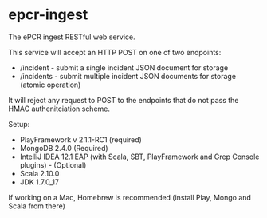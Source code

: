epcr-ingest
===========

The ePCR ingest RESTful web service.

This service will accept an HTTP POST on one of two endpoints: 
* /incident - submit a single incident JSON document for storage
* /incidents - submit multiple incident JSON documents for storage (atomic operation)

It will reject any request to POST to the endpoints that do not pass the HMAC authenitciation scheme.

Setup:
 * PlayFramework v 2.1.1-RC1 (required)
 * MongoDB 2.4.0 (Required)
 * IntelliJ IDEA 12.1 EAP (with Scala, SBT, PlayFramework and Grep Console plugins) - (Optional)
 * Scala 2.10.0
 * JDK 1.7.0_17

If working on a Mac, Homebrew is recommended (install Play, Mongo and Scala from there)
